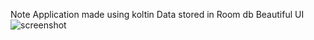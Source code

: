Note
Application made using koltin
Data stored in Room db
Beautiful UI
![screenshot](Notes-App/notesAppScreenShot/homeScreenEmpty)
